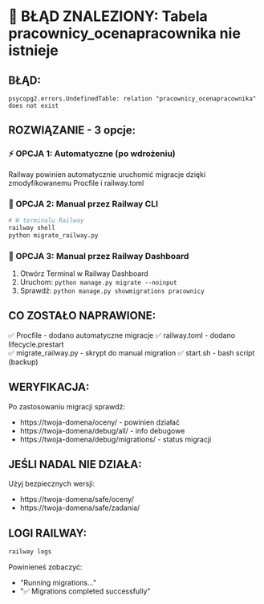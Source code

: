 # 🚨 BŁĄD ZNALEZIONY: Tabela pracownicy_ocenapracownika nie istnieje

## BŁĄD:
```
psycopg2.errors.UndefinedTable: relation "pracownicy_ocenapracownika" does not exist
```

## ROZWIĄZANIE - 3 opcje:

### ⚡ OPCJA 1: Automatyczne (po wdrożeniu)
Railway powinien automatycznie uruchomić migracje dzięki zmodyfikowanemu Procfile i railway.toml

### 🔧 OPCJA 2: Manual przez Railway CLI
```bash
# W terminalu Railway
railway shell
python migrate_railway.py
```

### 🎯 OPCJA 3: Manual przez Railway Dashboard
1. Otwórz Terminal w Railway Dashboard
2. Uruchom: `python manage.py migrate --noinput`
3. Sprawdź: `python manage.py showmigrations pracownicy`

## CO ZOSTAŁO NAPRAWIONE:
✅ Procfile - dodano automatyczne migracje
✅ railway.toml - dodano lifecycle.prestart  
✅ migrate_railway.py - skrypt do manual migration
✅ start.sh - bash script (backup)

## WERYFIKACJA:
Po zastosowaniu migracji sprawdź:
- https://twoja-domena/oceny/ - powinien działać
- https://twoja-domena/debug/all/ - info debugowe
- https://twoja-domena/debug/migrations/ - status migracji

## JEŚLI NADAL NIE DZIAŁA:
Użyj bezpiecznych wersji:
- https://twoja-domena/safe/oceny/
- https://twoja-domena/safe/zadania/

## LOGI RAILWAY:
```bash
railway logs
```
Powinieneś zobaczyć:
- "Running migrations..."
- "✅ Migrations completed successfully"
